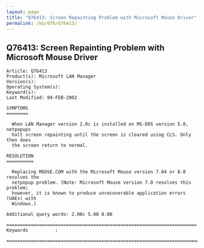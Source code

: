 ```yaml
---
layout: page
title: "Q76413: Screen Repainting Problem with Microsoft Mouse Driver"
permalink: /kb/076/Q76413/
---
```


## Q76413: Screen Repainting Problem with Microsoft Mouse Driver

	Article: Q76413
	Product(s): Microsoft LAN Manager
	Version(s): 
	Operating System(s): 
	Keyword(s): 
	Last Modified: 04-FEB-2002
	
	SYMPTOMS
	========
	
	  When LAN Manager version 2.0c is installed on MS-DOS version 5.0, netpopups
	  halt screen repainting until the screen is cleared using CLS. Only then does
	  the screen return to normal.
	
	RESOLUTION
	==========
	
	  Replacing MOUSE.COM with the Microsoft Mouse version 7.04 or 8.0 resolves the
	  netpopup problem. [Note: Microsoft Mouse version 7.0 resolves this problem;
	  however, it is known to produce unrecoverable application errors (UAEs) with
	  Windows.]
	
	Additional query words: 2.00c 5.00 8.00
	
	======================================================================
	Keywords          :  
	
	=============================================================================
	
